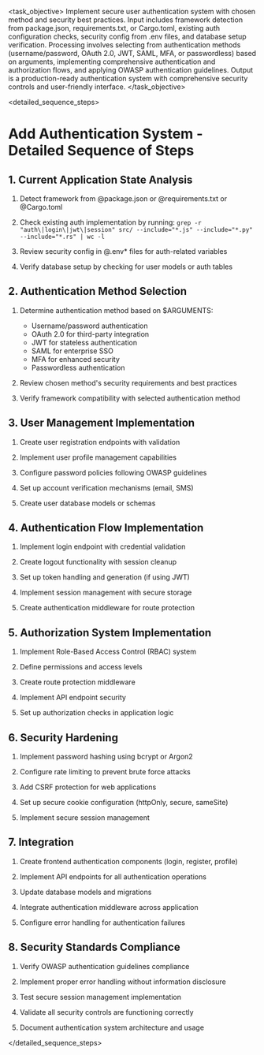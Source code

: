 <task name="Add Authentication System">

<task_objective>
Implement secure user authentication system with chosen method and security best practices. Input includes framework detection from package.json, requirements.txt, or Cargo.toml, existing auth configuration checks, security config from .env files, and database setup verification. Processing involves selecting from authentication methods (username/password, OAuth 2.0, JWT, SAML, MFA, or passwordless) based on arguments, implementing comprehensive authentication and authorization flows, and applying OWASP authentication guidelines. Output is a production-ready authentication system with comprehensive security controls and user-friendly interface.
</task_objective>

<detailed_sequence_steps>
# Add Authentication System - Detailed Sequence of Steps

## 1. Current Application State Analysis

1. Detect framework from @package.json or @requirements.txt or @Cargo.toml

2. Check existing auth implementation by running: `grep -r "auth\|login\|jwt\|session" src/ --include="*.js" --include="*.py" --include="*.rs" | wc -l`

3. Review security config in @.env* files for auth-related variables

4. Verify database setup by checking for user models or auth tables

## 2. Authentication Method Selection

1. Determine authentication method based on $ARGUMENTS:
   - Username/password authentication
   - OAuth 2.0 for third-party integration
   - JWT for stateless authentication
   - SAML for enterprise SSO
   - MFA for enhanced security
   - Passwordless authentication

2. Review chosen method's security requirements and best practices

3. Verify framework compatibility with selected authentication method

## 3. User Management Implementation

1. Create user registration endpoints with validation

2. Implement user profile management capabilities

3. Configure password policies following OWASP guidelines

4. Set up account verification mechanisms (email, SMS)

5. Create user database models or schemas

## 4. Authentication Flow Implementation

1. Implement login endpoint with credential validation

2. Create logout functionality with session cleanup

3. Set up token handling and generation (if using JWT)

4. Implement session management with secure storage

5. Create authentication middleware for route protection

## 5. Authorization System Implementation

1. Implement Role-Based Access Control (RBAC) system

2. Define permissions and access levels

3. Create route protection middleware

4. Implement API endpoint security

5. Set up authorization checks in application logic

## 6. Security Hardening

1. Implement password hashing using bcrypt or Argon2

2. Configure rate limiting to prevent brute force attacks

3. Add CSRF protection for web applications

4. Set up secure cookie configuration (httpOnly, secure, sameSite)

5. Implement secure session management

## 7. Integration

1. Create frontend authentication components (login, register, profile)

2. Implement API endpoints for all authentication operations

3. Update database models and migrations

4. Integrate authentication middleware across application

5. Configure error handling for authentication failures

## 8. Security Standards Compliance

1. Verify OWASP authentication guidelines compliance

2. Implement proper error handling without information disclosure

3. Test secure session management implementation

4. Validate all security controls are functioning correctly

5. Document authentication system architecture and usage

</detailed_sequence_steps>

</task>

